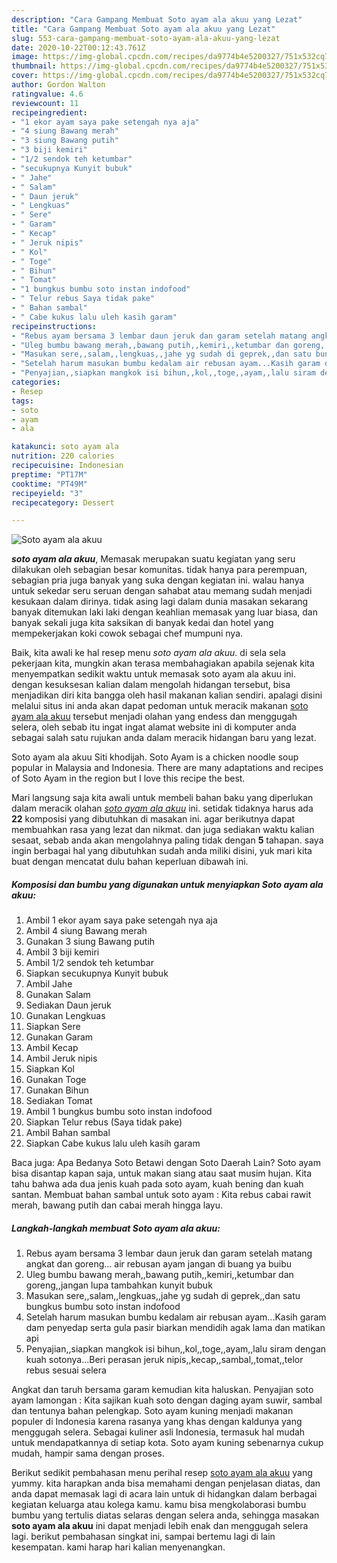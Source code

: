 ```yaml
---
description: "Cara Gampang Membuat Soto ayam ala akuu yang Lezat"
title: "Cara Gampang Membuat Soto ayam ala akuu yang Lezat"
slug: 553-cara-gampang-membuat-soto-ayam-ala-akuu-yang-lezat
date: 2020-10-22T00:12:43.761Z
image: https://img-global.cpcdn.com/recipes/da9774b4e5200327/751x532cq70/soto-ayam-ala-akuu-foto-resep-utama.jpg
thumbnail: https://img-global.cpcdn.com/recipes/da9774b4e5200327/751x532cq70/soto-ayam-ala-akuu-foto-resep-utama.jpg
cover: https://img-global.cpcdn.com/recipes/da9774b4e5200327/751x532cq70/soto-ayam-ala-akuu-foto-resep-utama.jpg
author: Gordon Walton
ratingvalue: 4.6
reviewcount: 11
recipeingredient:
- "1 ekor ayam saya pake setengah nya aja"
- "4 siung Bawang merah"
- "3 siung Bawang putih"
- "3 biji kemiri"
- "1/2 sendok teh ketumbar"
- "secukupnya Kunyit bubuk"
- " Jahe"
- " Salam"
- " Daun jeruk"
- " Lengkuas"
- " Sere"
- " Garam"
- " Kecap"
- " Jeruk nipis"
- " Kol"
- " Toge"
- " Bihun"
- " Tomat"
- "1 bungkus bumbu soto instan indofood"
- " Telur rebus Saya tidak pake"
- " Bahan sambal"
- " Cabe kukus lalu uleh kasih garam"
recipeinstructions:
- "Rebus ayam bersama 3 lembar daun jeruk dan garam setelah matang angkat dan goreng... air rebusan ayam jangan di buang ya buibu"
- "Uleg bumbu bawang merah,,bawang putih,,kemiri,,ketumbar dan goreng,,jangan lupa tambahkan kunyit bubuk"
- "Masukan sere,,salam,,lengkuas,,jahe yg sudah di geprek,,dan satu bungkus bumbu soto instan indofood"
- "Setelah harum masukan bumbu kedalam air rebusan ayam...Kasih garam dam penyedap serta gula pasir biarkan mendidih agak lama dan matikan api"
- "Penyajian,,siapkan mangkok isi bihun,,kol,,toge,,ayam,,lalu siram dengan kuah sotonya...Beri perasan jeruk nipis,,kecap,,sambal,,tomat,,telor rebus sesuai selera"
categories:
- Resep
tags:
- soto
- ayam
- ala

katakunci: soto ayam ala 
nutrition: 220 calories
recipecuisine: Indonesian
preptime: "PT17M"
cooktime: "PT49M"
recipeyield: "3"
recipecategory: Dessert

---
```



![Soto ayam ala akuu](https://img-global.cpcdn.com/recipes/da9774b4e5200327/751x532cq70/soto-ayam-ala-akuu-foto-resep-utama.jpg)

<b><i>soto ayam ala akuu</i></b>, Memasak merupakan suatu kegiatan yang seru dilakukan oleh sebagian besar komunitas. tidak hanya para perempuan, sebagian pria juga banyak yang suka dengan kegiatan ini. walau hanya untuk sekedar seru seruan dengan sahabat atau memang sudah menjadi kesukaan dalam dirinya. tidak asing lagi dalam dunia masakan sekarang banyak ditemukan laki laki dengan keahlian memasak yang luar biasa, dan banyak sekali juga kita saksikan di banyak kedai dan hotel yang mempekerjakan koki cowok sebagai chef mumpuni nya.

Baik, kita awali ke hal resep menu <i>soto ayam ala akuu</i>. di sela sela pekerjaan kita, mungkin akan terasa membahagiakan apabila sejenak kita menyempatkan sedikit waktu untuk memasak soto ayam ala akuu ini. dengan kesuksesan kalian dalam mengolah hidangan tersebut, bisa menjadikan diri kita bangga oleh hasil makanan kalian sendiri. apalagi disini melalui situs ini anda akan dapat pedoman untuk meracik makanan <u>soto ayam ala akuu</u> tersebut menjadi olahan yang endess dan menggugah selera, oleh sebab itu ingat ingat alamat website ini di komputer anda sebagai salah satu rujukan anda dalam meracik hidangan baru yang lezat.

Soto ayam ala akuu Siti khodijah. Soto Ayam is a chicken noodle soup popular in Malaysia and Indonesia. There are many adaptations and recipes of Soto Ayam in the region but I love this recipe the best.


Mari langsung saja kita awali untuk membeli bahan baku yang diperlukan dalam meracik olahan <u><i>soto ayam ala akuu</i></u> ini. setidak tidaknya harus ada <b>22</b> komposisi yang dibutuhkan di masakan ini. agar berikutnya dapat membuahkan rasa yang lezat dan nikmat. dan juga sediakan waktu kalian sesaat, sebab anda akan mengolahnya paling tidak dengan <b>5</b> tahapan. saya ingin berbagai hal yang dibutuhkan sudah anda miliki disini, yuk mari kita buat dengan mencatat dulu bahan keperluan dibawah ini.

<!--inarticleads1-->

##### Komposisi dan bumbu yang digunakan untuk menyiapkan Soto ayam ala akuu:

1. Ambil 1 ekor ayam saya pake setengah nya aja
1. Ambil 4 siung Bawang merah
1. Gunakan 3 siung Bawang putih
1. Ambil 3 biji kemiri
1. Ambil 1/2 sendok teh ketumbar
1. Siapkan secukupnya Kunyit bubuk
1. Ambil  Jahe
1. Gunakan  Salam
1. Sediakan  Daun jeruk
1. Gunakan  Lengkuas
1. Siapkan  Sere
1. Gunakan  Garam
1. Ambil  Kecap
1. Ambil  Jeruk nipis
1. Siapkan  Kol
1. Gunakan  Toge
1. Gunakan  Bihun
1. Sediakan  Tomat
1. Ambil 1 bungkus bumbu soto instan indofood
1. Siapkan  Telur rebus (Saya tidak pake)
1. Ambil  Bahan sambal
1. Siapkan  Cabe kukus lalu uleh kasih garam


Baca juga: Apa Bedanya Soto Betawi dengan Soto Daerah Lain? Soto ayam bisa disantap kapan saja, untuk makan siang atau saat musim hujan. Kita tahu bahwa ada dua jenis kuah pada soto ayam, kuah bening dan kuah santan. Membuat bahan sambal untuk soto ayam : Kita rebus cabai rawit merah, bawang putih dan cabai merah hingga layu. 

<!--inarticleads2-->

##### Langkah-langkah membuat Soto ayam ala akuu:

1. Rebus ayam bersama 3 lembar daun jeruk dan garam setelah matang angkat dan goreng... air rebusan ayam jangan di buang ya buibu
1. Uleg bumbu bawang merah,,bawang putih,,kemiri,,ketumbar dan goreng,,jangan lupa tambahkan kunyit bubuk
1. Masukan sere,,salam,,lengkuas,,jahe yg sudah di geprek,,dan satu bungkus bumbu soto instan indofood
1. Setelah harum masukan bumbu kedalam air rebusan ayam...Kasih garam dam penyedap serta gula pasir biarkan mendidih agak lama dan matikan api
1. Penyajian,,siapkan mangkok isi bihun,,kol,,toge,,ayam,,lalu siram dengan kuah sotonya...Beri perasan jeruk nipis,,kecap,,sambal,,tomat,,telor rebus sesuai selera


Angkat dan taruh bersama garam kemudian kita haluskan. Penyajian soto ayam lamongan : Kita sajikan kuah soto dengan daging ayam suwir, sambal dan tentunya bahan pelengkap. Soto ayam kuning menjadi makanan populer di Indonesia karena rasanya yang khas dengan kaldunya yang menggugah selera. Sebagai kuliner asli Indonesia, termasuk hal mudah untuk mendapatkannya di setiap kota. Soto ayam kuning sebenarnya cukup mudah, hampir sama dengan proses. 

Berikut sedikit pembahasan menu perihal resep <u>soto ayam ala akuu</u> yang yummy. kita harapkan anda bisa memahami dengan penjelasan diatas, dan anda dapat memasak lagi di acara lain untuk di hidangkan dalam berbagai kegiatan keluarga atau kolega kamu. kamu bisa mengkolaborasi bumbu bumbu yang tertulis diatas selaras dengan selera anda, sehingga masakan <b>soto ayam ala akuu</b> ini dapat menjadi lebih enak dan menggugah selera lagi. berikut pembahasan singkat ini, sampai bertemu lagi di lain kesempatan. kami harap hari kalian menyenangkan.
